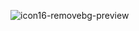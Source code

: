 ![icon16-removebg-preview](https://github.com/user-attachments/assets/052b38b1-4e54-45a4-b985-3567060c718c)

